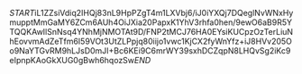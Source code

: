 $START$iL1ZZsiVdiq2IHQj83nL9HpPZgT4m1LXVbj6/iJ0iYXQj7DQeglNvWNxHymupptMmGaMY6ZCm6AUh4OiJXia20PapxK1YhV3rhfa0hen/9ewO6aB9R5YTQQKAwIlSnNsq4YNhMjNMOTAt9D/FNP2tMCJ76HA0EYsiKUCpzOzTerLiuNhEovvmAdZeTfm6I59VOt3UtZLPpjq80iijo1vwc1KjCX2fyWnYfz+iJ8HVv205Oo9NaYTGvRM9hLJsD0mJI+Bc6KEi9C6mrWY39sxhDCZqpN8LHQvSg2iKc9eIpnpKAoGkXUG0gBwh6hqozSw$END$